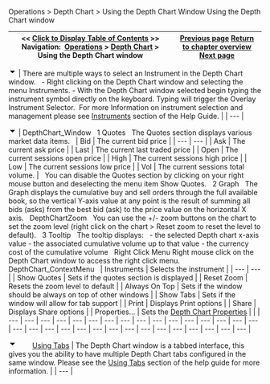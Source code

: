 ﻿
Operations \> Depth Chart \> Using the Depth Chart Window
Using the Depth Chart window

| \<\< [Click to Display Table of Contents](using_the_depth_chart_window.md) \>\> **Navigation:**     [Operations](operations.md) \> [Depth Chart](depth_chart.md) \> Using the Depth Chart window | [Previous page](depth_chart.md) [Return to chapter overview](depth_chart.md) [Next page](depth_chart_properties.md) |
| --- | --- |
![tog_minus](tog_minus.gif)
| There are multiple ways to select an Instrument in the Depth Chart window.   - Right clicking on the Depth Chart window and selecting the menu Instruments. - With the Depth Chart window selected begin typing the instrument symbol directly on the keyboard. Typing will trigger the Overlay Instrument Selector.  For more Information on instrument selection and management please see [Instruments](instruments.md) section of the Help Guide. |
| --- |

![tog_minus](tog_minus.gif)
| DepthChart_Window   1 Quotes   The Quotes section displays various market data items.      | Bid | The current bid price | | --- | --- | | Ask | The current ask price | | Last | The current last traded price | | Open | The current sessions open price | | High | The current sessions high price | | Low | The current sessions low price | | Vol | The current sessions total volume. |      You can disable the Quotes section by clicking on your right mouse button and deselecting the menu item Show Quotes.   2 Graph   The Graph displays the cumulative buy and sell orders through the full available book, so the vertical Y\-axis value at any point is the result of summing all bids (asks) from the best bid (ask) to the price value on the horizontal X axis.   DepthChartZoom   You can use the \+/\- zoom buttons on the chart to set the zoom level (right click on the chart \> Reset zoom to reset the level to default).   3 Tooltip   The tooltip displays:   \- the selected Depth chart x\-axis value \- the associated cumulative volume up to that value \- the currency cost of the cumulative volume   Right Click Menu Right mouse click on the Depth Chart window to access the right click menu.   DepthChart_ContextMenu     | Instruments | Selects the instrument | | --- | --- | | Show Quotes | Sets if the quotes section is displayed | | Reset Zoom | Resets the zoom level to default | | Always On Top | Sets if the window should be always on top of other windows | | Show Tabs | Sets if the window will allow for tab support | | Print | Displays Print options | | Share | Displays Share options | | Properties... | Sets the [Depth Chart Properties](depth_chart_properties.md) | |
| --- | --- | --- | --- | --- | --- | --- | --- | --- | --- | --- | --- | --- | --- | --- | --- | --- | --- | --- | --- | --- | --- | --- | --- | --- | --- | --- | --- | --- | --- | --- |

![tog_minus](tog_minus.gif)        [Using Tabs](javascript:HMToggle('toggle','UsingTabs','UsingTabs_ICON'))
| The Depth Chart window is a tabbed interface, this gives you the ability to have multiple Depth Chart tabs configured in the same window. Please see the [Using Tabs](using_tabs.md) section of the help guide for more information. |
| --- |
